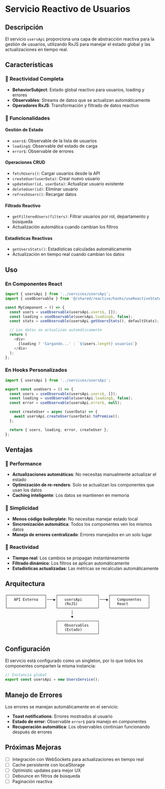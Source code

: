# Servicio Reactivo de Usuarios

## Descripción

El servicio `usersApi` proporciona una capa de abstracción reactiva para la gestión de usuarios, utilizando RxJS para manejar el estado global y las actualizaciones en tiempo real.

## Características

### 🔄 **Reactividad Completa**
- **BehaviorSubject**: Estado global reactivo para usuarios, loading y errores
- **Observables**: Streams de datos que se actualizan automáticamente
- **Operadores RxJS**: Transformación y filtrado de datos reactivo

### 🎯 **Funcionalidades**

#### **Gestión de Estado**
- `users$`: Observable de la lista de usuarios
- `loading$`: Observable del estado de carga
- `error$`: Observable de errores

#### **Operaciones CRUD**
- `fetchUsers()`: Cargar usuarios desde la API
- `createUser(userData)`: Crear nuevo usuario
- `updateUser(id, userData)`: Actualizar usuario existente
- `deleteUser(id)`: Eliminar usuario
- `refreshUsers()`: Recargar datos

#### **Filtrado Reactivo**
- `getFilteredUsers(filters)`: Filtrar usuarios por rol, departamento y búsqueda
- Actualización automática cuando cambian los filtros

#### **Estadísticas Reactivas**
- `getUsersStats()`: Estadísticas calculadas automáticamente
- Actualización en tiempo real cuando cambian los datos

## Uso

### En Componentes React

```typescript
import { usersApi } from '../services/usersApi';
import { useObservable } from '@/shared/reactive/hooks/useReactiveState';

const MyComponent = () => {
  const users = useObservable(usersApi.users$, []);
  const loading = useObservable(usersApi.loading$, false);
  const stats = useObservable(usersApi.getUsersStats(), defaultStats);

  // Los datos se actualizan automáticamente
  return (
    <div>
      {loading ? 'Cargando...' : `${users.length} usuarios`}
    </div>
  );
};
```

### En Hooks Personalizados

```typescript
import { usersApi } from '../services/usersApi';

export const useUsers = () => {
  const users = useObservable(usersApi.users$, []);
  const loading = useObservable(usersApi.loading$, false);
  const error = useObservable(usersApi.error$, null);

  const createUser = async (userData) => {
    await usersApi.createUser(userData).toPromise();
  };

  return { users, loading, error, createUser };
};
```

## Ventajas

### 🚀 **Performance**
- **Actualizaciones automáticas**: No necesitas manualmente actualizar el estado
- **Optimización de re-renders**: Solo se actualizan los componentes que usan los datos
- **Caching inteligente**: Los datos se mantienen en memoria

### 🎯 **Simplicidad**
- **Menos código boilerplate**: No necesitas manejar estado local
- **Sincronización automática**: Todos los componentes ven los mismos datos
- **Manejo de errores centralizado**: Errores manejados en un solo lugar

### 🔄 **Reactividad**
- **Tiempo real**: Los cambios se propagan instantáneamente
- **Filtrado dinámico**: Los filtros se aplican automáticamente
- **Estadísticas actualizadas**: Las métricas se recalculan automáticamente

## Arquitectura

```
┌─────────────────┐    ┌──────────────────┐    ┌─────────────────┐
│   API Externa   │───▶│   usersApi       │───▶│   Componentes   │
│                 │    │   (RxJS)         │    │   React         │
└─────────────────┘    └──────────────────┘    └─────────────────┘
                              │
                              ▼
                       ┌──────────────────┐
                       │   Observables    │
                       │   (Estado)       │
                       └──────────────────┘
```

## Configuración

El servicio está configurado como un singleton, por lo que todos los componentes comparten la misma instancia:

```typescript
// Instancia global
export const usersApi = new UsersService();
```

## Manejo de Errores

Los errores se manejan automáticamente en el servicio:

- **Toast notifications**: Errores mostrados al usuario
- **Estado de error**: Observable `error$` para manejo en componentes
- **Recuperación automática**: Los observables continúan funcionando después de errores

## Próximas Mejoras

- [ ] Integración con WebSockets para actualizaciones en tiempo real
- [ ] Cache persistente con localStorage
- [ ] Optimistic updates para mejor UX
- [ ] Debounce en filtros de búsqueda
- [ ] Paginación reactiva 